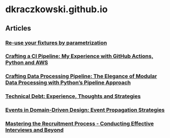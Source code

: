 # dkraczkowski.github.io

## Articles

### [Re-use your fixtures by parametrization](https://github.com/dkraczkowski/dkraczkowski.github.io/tree/main/articles/parametrize_your_fixutres)


### [Crafting a CI Pipeline: My Experience with GitHub Actions, Python and AWS](https://github.com/dkraczkowski/article-ci-pipeline)


### [Crafting Data Processing Pipeline: The Elegance of Modular Data Processing with Python’s Pipeline Approach](https://github.com/dkraczkowski/dkraczkowski.github.io/tree/main/articles/crafting-data-processing-pipeline)

### [Technical Debt: Experience, Thoughts and Strategies](https://github.com/dkraczkowski/dkraczkowski.github.io/tree/main/articles/technical-debt-thoughts)

### [Events in Domain-Driven Design: Event Propagation Strategies](https://github.com/dkraczkowski/dkraczkowski.github.io/tree/main/articles/propagating-events-from-domain-entity)


### [Mastering the Recruitment Process - Conducting Effective Interviews and Beyond](https://github.com/dkraczkowski/dkraczkowski.github.io/tree/main/articles/building-recruitment-process)
